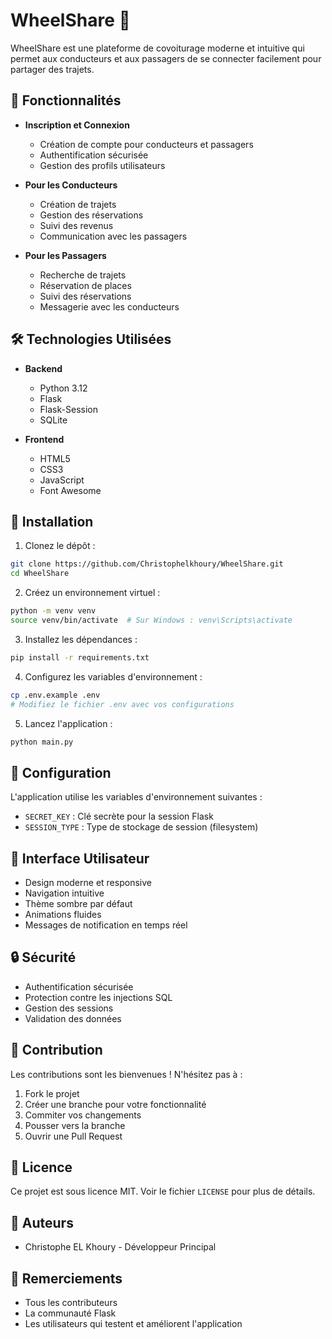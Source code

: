 # WheelShare 🚗

WheelShare est une plateforme de covoiturage moderne et intuitive qui permet aux conducteurs et aux passagers de se connecter facilement pour partager des trajets.

## 🌟 Fonctionnalités

- **Inscription et Connexion**
  - Création de compte pour conducteurs et passagers
  - Authentification sécurisée
  - Gestion des profils utilisateurs

- **Pour les Conducteurs**
  - Création de trajets
  - Gestion des réservations
  - Suivi des revenus
  - Communication avec les passagers

- **Pour les Passagers**
  - Recherche de trajets
  - Réservation de places
  - Suivi des réservations
  - Messagerie avec les conducteurs

## 🛠️ Technologies Utilisées

- **Backend**
  - Python 3.12
  - Flask
  - Flask-Session
  - SQLite

- **Frontend**
  - HTML5
  - CSS3
  - JavaScript
  - Font Awesome

## 🚀 Installation

1. Clonez le dépôt :
```bash
git clone https://github.com/Christophelkhoury/WheelShare.git
cd WheelShare
```

2. Créez un environnement virtuel :
```bash
python -m venv venv
source venv/bin/activate  # Sur Windows : venv\Scripts\activate
```

3. Installez les dépendances :
```bash
pip install -r requirements.txt
```

4. Configurez les variables d'environnement :
```bash
cp .env.example .env
# Modifiez le fichier .env avec vos configurations
```

5. Lancez l'application :
```bash
python main.py
```

## 🔧 Configuration

L'application utilise les variables d'environnement suivantes :
- `SECRET_KEY` : Clé secrète pour la session Flask
- `SESSION_TYPE` : Type de stockage de session (filesystem)

## 📱 Interface Utilisateur

- Design moderne et responsive
- Navigation intuitive
- Thème sombre par défaut
- Animations fluides
- Messages de notification en temps réel

## 🔒 Sécurité

- Authentification sécurisée
- Protection contre les injections SQL
- Gestion des sessions
- Validation des données

## 🤝 Contribution

Les contributions sont les bienvenues ! N'hésitez pas à :
1. Fork le projet
2. Créer une branche pour votre fonctionnalité
3. Commiter vos changements
4. Pousser vers la branche
5. Ouvrir une Pull Request

## 📄 Licence

Ce projet est sous licence MIT. Voir le fichier `LICENSE` pour plus de détails.

## 👥 Auteurs

- Christophe EL Khoury - Développeur Principal

## 🙏 Remerciements

- Tous les contributeurs
- La communauté Flask
- Les utilisateurs qui testent et améliorent l'application
